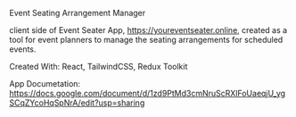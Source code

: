Event Seating Arrangement Manager

client side of Event Seater App, https://youreventseater.online, created as a tool for event planners to manage the seating arrangements for scheduled events.

Created With:
React, TailwindCSS, Redux Toolkit

App Documetation:
https://docs.google.com/document/d/1zd9PtMd3cmNruScRXlFoUaeqjU_ygSCqZYcoHqSpNrA/edit?usp=sharing

